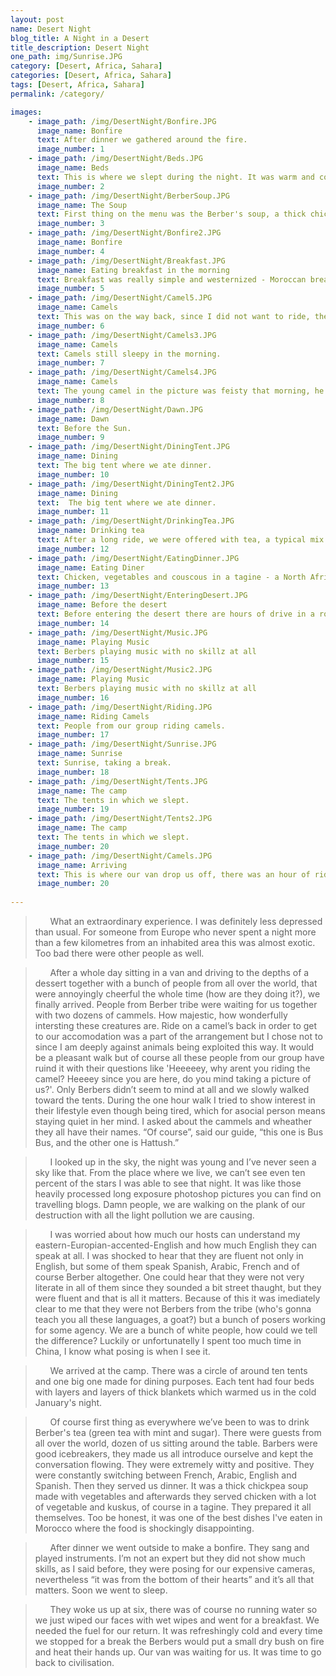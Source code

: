 ```yaml
---
layout: post
name: Desert Night
blog_title: A Night in a Desert
title_description: Desert Night
one_path: img/Sunrise.JPG
category: [Desert, Africa, Sahara]  
categories: [Desert, Africa, Sahara]
tags: [Desert, Africa, Sahara]
permalink: /category/

images:
    - image_path: /img/DesertNight/Bonfire.JPG
      image_name: Bonfire
      text: After dinner we gathered around the fire. 
      image_number: 1
    - image_path: /img/DesertNight/Beds.JPG
      image_name: Beds
      text: This is where we slept during the night. It was warm and cozy.  
      image_number: 2
    - image_path: /img/DesertNight/BerberSoup.JPG
      image_name: The Soup
      text: First thing on the menu was the Berber's soup, a thick chickpea and vegetable soup. 
      image_number: 3
    - image_path: /img/DesertNight/Bonfire2.JPG
      image_name: Bonfire
      image_number: 4
    - image_path: /img/DesertNight/Breakfast.JPG
      image_name: Eating breakfast in the morning
      text: Breakfast was really simple and westernized - Moroccan bread bun, butter and jam, coffee, milk or tea. 
      image_number: 5
    - image_path: /img/DesertNight/Camel5.JPG
      image_name: Camels
      text: This was on the way back, since I did not want to ride, the Berber's let  me lead the camels, they said I'm a natural talent. 
      image_number: 6
    - image_path: /img/DesertNight/Camels3.JPG
      image_name: Camels
      text: Camels still sleepy in the morning. 
      image_number: 7
    - image_path: /img/DesertNight/Camels4.JPG
      image_name: Camels
      text: The young camel in the picture was feisty that morning, he was about to fight with the alpha male so the Berbers are trying to tame him. 
      image_number: 8
    - image_path: /img/DesertNight/Dawn.JPG
      image_name: Dawn
      text: Before the Sun.
      image_number: 9
    - image_path: /img/DesertNight/DiningTent.JPG
      image_name: Dining
      text: The big tent where we ate dinner. 
      image_number: 10
    - image_path: /img/DesertNight/DiningTent2.JPG
      image_name: Dining
      text:  The big tent where we ate dinner. 
      image_number: 11
    - image_path: /img/DesertNight/DrinkingTea.JPG
      image_name: Drinking tea
      text: After a long ride, we were offered with tea, a typical mix of green tea and mint. 
      image_number: 12
    - image_path: /img/DesertNight/EatingDinner.JPG
      image_name: Eating Diner
      text: Chicken, vegetables and couscous in a tagine - a North African dish, a shallow earthenware cooking dish with a tall, conical lid.
      image_number: 13
    - image_path: /img/DesertNight/EnteringDesert.JPG
      image_name: Before the desert
      text: Before entering the desert there are hours of drive in a rocky wasteland. 
      image_number: 14
    - image_path: /img/DesertNight/Music.JPG
      image_name: Playing Music
      text: Berbers playing music with no skillz at all
      image_number: 15
    - image_path: /img/DesertNight/Music2.JPG
      image_name: Playing Music
      text: Berbers playing music with no skillz at all
      image_number: 16
    - image_path: /img/DesertNight/Riding.JPG
      image_name: Riding Camels
      text: People from our group riding camels. 
      image_number: 17
    - image_path: /img/DesertNight/Sunrise.JPG
      image_name: Sunrise
      text: Sunrise, taking a break. 
      image_number: 18
    - image_path: /img/DesertNight/Tents.JPG
      image_name: The camp 
      text: The tents in which we slept.
      image_number: 19
    - image_path: /img/DesertNight/Tents2.JPG
      image_name: The camp
      text: The tents in which we slept.
      image_number: 20
    - image_path: /img/DesertNight/Camels.JPG
      image_name: Arriving
      text: This is where our van drop us off, there was an hour of ride ahead of us. 
      image_number: 20
    
---
```


>&nbsp;&nbsp;&nbsp;&nbsp;&nbsp;&nbsp;What an extraordinary experience. I was definitely less depressed than usual.  For someone from Europe who never spent a night more than a few kilometres from an inhabited area this was almost exotic. Too bad there were other people as well. 

>&nbsp;&nbsp;&nbsp;&nbsp;&nbsp;&nbsp;After a whole day sitting in a van and driving to the depths of a dessert together with a bunch of people from all over the world, that were annoyingly cheerful the whole time (how are they doing it?), we finally  arrived.  People from Berber tribe were waiting for us together with two dozens of cammels. How majestic, how wonderfully intersting these creatures are. Ride on a camel’s back in order to get to our accomodation was a part of the arrangement but I chose not to since I am deeply against animals being exploited this way. It would be a pleasant walk but of course all these people from our group have ruind it with their questions like 'Heeeeey, why arent you riding the camel? Heeeey since you are here, do you mind taking a picture of us?'. Only Berbers didn’t seem to mind at all and we slowly walked toward the tents. During the one hour walk I tried to show interest in their lifestyle even though being tired, which for asocial person means staying quiet in her mind. I asked about the cammels and wheather they all have their names. “Of course”, said our guide, “this one is Bus Bus, and the other one is Hattush.” 

>&nbsp;&nbsp;&nbsp;&nbsp;&nbsp;&nbsp;I looked up in the sky, the night was young and I’ve never seen a sky like that. From the place where we live, we can’t see even ten percent of the stars I was able to see that night. It was like those heavily processed long exposure photoshop pictures you can find on travelling blogs. Damn people, we are walking on the plank of our destruction with all the light pollution we are causing.

>&nbsp;&nbsp;&nbsp;&nbsp;&nbsp;&nbsp;I was worried about how much our hosts can understand my eastern-Europian-accented-English and how much English they can speak at all. I was shocked to hear that they are fluent not only in English, but some of them speak Spanish, Arabic, French and of course Berber altogether. One could hear that they were not very literate in all of them since they sounded a bit street thaught, but they were fluent and that is all it matters. Because of this it was imediately clear to me that they were not Berbers from the tribe (who's gonna teach you all these languages, a goat?) but a bunch of posers working for some agency. We are a bunch of white people, how could we tell the difference? Luckily or unfortunatelly I spent too much time in China, I know what posing is when I see it. 

>&nbsp;&nbsp;&nbsp;&nbsp;&nbsp;&nbsp;We arrived at the camp. There was a circle of around ten tents and one big one made for dining purposes. Each tent had four beds with layers and layers of thick blankets which warmed us in the cold January's night. 

>&nbsp;&nbsp;&nbsp;&nbsp;&nbsp;&nbsp;Of course first thing as everywhere we’ve been to was to drink Berber's tea (green tea with mint and sugar). There were guests from all over the world, dozen of us sitting around the table. Barbers were good icebreakers, they made us all introduce ourselve and kept the conversation flowing. They were extremely witty and positive. They were constantly switching between French, Arabic, English and Spanish. Then they served us dinner. It was a thick chickpea soup made with vegetables and afterwards they served chicken with a lot of vegetable and kuskus, of course in a tagine. They prepared it all themselves. Too be honest, it was one of the best dishes I've eaten in Morocco where the food is shockingly disappointing.  

>&nbsp;&nbsp;&nbsp;&nbsp;&nbsp;&nbsp;After dinner we went outside to make a bonfire. They sang and played instruments. I’m not an expert but they did not show much skills, as I said before, they were posing for our expensive cameras, nevertheless “it was from the bottom of their hearts” and it’s all that matters. Soon we went to sleep. 

>&nbsp;&nbsp;&nbsp;&nbsp;&nbsp;&nbsp;They woke us up at six, there was of course no running water so we just wiped our faces with wet wipes and went for a breakfast. We needed the fuel for our return. It was refreshingly cold and every time we stopped for a break the Berbers would put a small dry bush on fire and heat their hands up. Our van was waiting for us. It was time to go back to civilisation. 